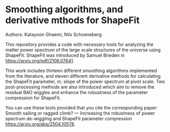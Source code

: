 # Smoothing algorithms, and derivative mthods for ShapeFit

Authors: Katayoon Ghaemi, Nils Schoeneberg

This repository provides a code with necessary tools for analyzing the matter power spectrum of the large scale structures of the universe using ShapeFit.
ShapeFit was introduced by Samuel Brieden in https://arxiv.org/pdf/2106.07641.


This work includes thirteen different smoothing algorithms implemented from the literature, and eleven different derivative methods for calculating the ShapeFit parameter, m,
slope of the power spectrum at pivot scale.
Two post-processing methods are also introduced which aim to remove the residual BAO wiggles and enhance the robustness of the parameter compression for ShapeFit.

You can use these tools provided that you cite the corresponding paper: Smooth sailing or ragged climb? — Increasing the robustness of power spectrum de-wiggling and ShapeFit parameter compression https://arxiv.org/abs/2504.10578.
